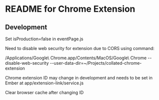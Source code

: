 # README for Chrome Extension

## Development

Set isProduction=false in eventPage.js

Need to disable web security for extension due to CORS using command:

/Applications/Google\ Chrome.app/Contents/MacOS/Google\ Chrome --disable-web-security --user-data-dir=~/Projects/collated-chrome-extension

Chrome extension ID may change in development and needs to be set in Ember at app/extension-link/service.js

Clear browser cache after changing ID
